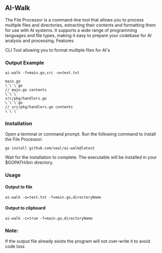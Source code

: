 ## AI-Walk
The File Processor is a command-line tool that allows you to process multiple files and directories, extracting their contents and formatting them for use with AI systems. It supports a wide range of programming languages and file types, making it easy to prepare your codebase for AI analysis and processing.
Features

CLI Tool allowing you to format multiple files for AI's 

### Output Example 
```
ai-walk -f=main.go,src -o=text.txt
```

```
main.go
\`\`\`go
// main.go contents 
\`\`\`
src/pkg/handlers.go
\`\`\`go
// src/pkg/handlers.go contents
\`\`\`
```

### Installation

Open a terminal or command prompt.
Run the following command to install the File Processor:
```
go install github.com/seal/ai-walk@latest
```
Wait for the installation to complete. The executable will be installed in your $GOPATH/bin directory.

### Usage


#### Output to file 
```
ai-walk -o=text.txt -f=main.go,directoryName
```

#### Output to clipboard
```
ai-walk -c=true -f=main.go,directoryName
```


### Note:
If the output file already exists the program will not over-write it to avoid code loss


